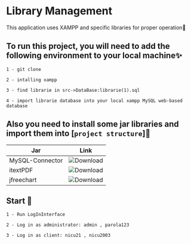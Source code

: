 # Library Management
This application uses XAMPP and specific libraries for proper operation🤭

## To run this project, you will need to add the following environment to your local machine✨

`1 - git clone`

`2 - intalling xampp`

`3 - find librarie in src->DataBase:librarie(1).sql`

`4 - import librarie database into your local xampp MySQL web-based database`

## Also you need to install some jar libraries and import them into [`project structure`]🤯

| Jar            | Link                                                                |
| ----------------- | ------------------------------------------------------------------ |
| MySQL-Connector | ![Download]([https://via.placeholder.com/10/0a192f?text=+](https://repo1.maven.org/maven2/com/mysql/mysql-connector-j/8.0.31/)) |
| itextPDF | ![Download]([https://via.placeholder.com/10/f8f8f8?text=+](https://jar-download.com/artifacts/com.itextpdf/itextpdf/5.5.9/source-code)) |
| jfreechart | ![Download]([https://via.placeholder.com/10/00b48a?text=](https://jar-download.com/artifacts/jfreechart)+) |

## Start 💸
`1 - Run LogInInterface`

`2 - Log in as administrator: admin , parola123`

`3 - Log in as client: nicu21 , nicu2003`


